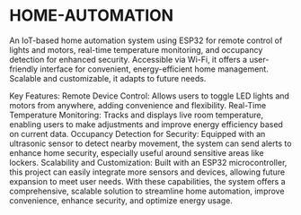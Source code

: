 # HOME-AUTOMATION
An IoT-based home automation system using ESP32 for remote control of lights and motors, real-time temperature monitoring, and occupancy detection for enhanced security. Accessible via Wi-Fi, it offers a user-friendly interface for convenient, energy-efficient home management. Scalable and customizable, it adapts to future needs.

Key Features:
Remote Device Control: Allows users to toggle LED lights and motors from anywhere, adding convenience and flexibility.
Real-Time Temperature Monitoring: Tracks and displays live room temperature, enabling users to make adjustments and improve energy efficiency based on current data.
Occupancy Detection for Security: Equipped with an ultrasonic sensor to detect nearby movement, the system can send alerts to enhance home security, especially useful around sensitive areas like lockers.
Scalability and Customization: Built with an ESP32 microcontroller, this project can easily integrate more sensors and devices, allowing future expansion to meet user needs.
With these capabilities, the system offers a comprehensive, scalable solution to streamline home automation, improve convenience, enhance security, and optimize energy usage.
